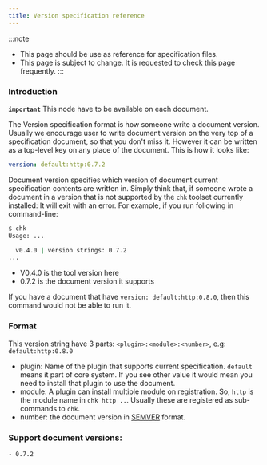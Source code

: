 ```yaml
---
title: Version specification reference
---
```


:::note

- This page should be use as reference for specification files.
- This page is subject to change. It is requested to check this page frequently.
  :::

### Introduction

**`important`** This node have to be available on each document.

The Version specification format is how someone write a document version. Usually we encourage user to write document version on the very top of a specification document, so that you don't miss it. However it can be written as a top-level key on any place of the document. This is how it looks like:

```yaml
version: default:http:0.7.2
```

Document version specifies which version of document current specification contents are written in. Simply think that, if someone wrote a document in a version that is not supported by the `chk` toolset currently installed: It will exit with an error. For example, if you run following in command-line:

```bash
$ chk
Usage: ...

  v0.4.0 | version strings: 0.7.2
...
```

- V0.4.0 is the tool version here
- 0.7.2 is the document version it supports

If you have a document that have `version: default:http:0.8.0`, then this command would not be able to run it.

### Format

This version string have 3 parts: `<plugin>:<module>:<number>`, e.g: `default:http:0.8.0`

- plugin: Name of the plugin that supports current specification. `default` means it part of core system. If you see other value it would mean you need to install that plugin to use the document.
- module: A plugin can install multiple module on registration. So, `http` is the module name in `chk http ..`. Usually these are registered as sub-commands to `chk`.
- number: the document version in [SEMVER](https://semver.org/) format.

### Support document versions:

    - 0.7.2
